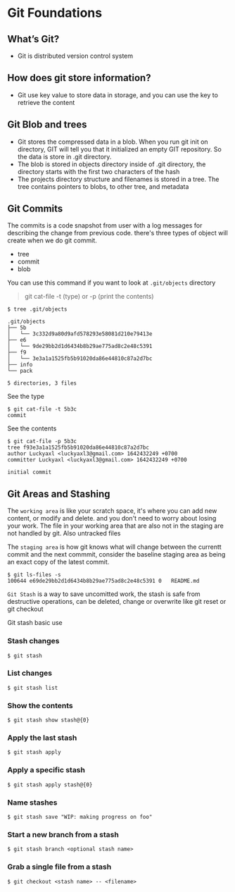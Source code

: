 # Git Foundations

## What’s Git?
- Git is distributed version control system

## How does git store information?
- Git use key value to store data in storage, and you can use the key to retrieve the content

## Git Blob and trees
- Git stores the compressed data in a blob. When you run git init on directory, GIT will tell you that it initialized an empty GIT repository. So the data is store in .git directory.
- The blob is stored in objects directory inside of .git directory, the directory starts with the first two characters of the hash
- The projects directory structure and filenames is stored in a tree. The tree contains pointers to blobs, to other tree, and metadata

## Git Commits
The commits is a code snapshot from user with a log messages for describing the change from previous code. there's three types of object will create when we do git commit.
- tree
- commit
- blob

You can use this command if you want to look at `.git/objects` directory

>git cat-file -t (type) or -p (print the contents)

```
$ tree .git/objects

.git/objects
├── 5b
│   └── 3c332d9a80d9afd578293e58081d210e79413e
├── e6
│   └── 9de29bb2d1d6434b8b29ae775ad8c2e48c5391
├── f9
│   └── 3e3a1a1525fb5b91020da86e44810c87a2d7bc
├── info
└── pack

5 directories, 3 files
```
See the type
```
$ git cat-file -t 5b3c
commit
```
See the contents
```
$ git cat-file -p 5b3c
tree f93e3a1a1525fb5b91020da86e44810c87a2d7bc
author Luckyaxl <luckyaxl3@gmail.com> 1642432249 +0700
committer Luckyaxl <luckyaxl3@gmail.com> 1642432249 +0700

initial commit
```

## Git Areas and Stashing
The `working area` is like your scratch space, it's where you can add new content, or modify and delete. and you don't need to worry about losing your work. The file in your working area that are also not in the staging are not handled by git. Also untracked files

The `staging area` is how git knows what will change between the currentt commit and the next commmit, consider the baseline staging area as being an exact copy of the latest commit.

```
$ git ls-files -s
100644 e69de29bb2d1d6434b8b29ae775ad8c2e48c5391 0	README.md
```

`Git Stash` is a way to save uncomitted work, the stash is safe from destructive operations, can be deleted, change or overwrite like git reset or git checkout

Git stash basic use
### Stash changes
```
$ git stash
```
### List changes 
```
$ git stash list
```
### Show the contents
```
$ git stash show stash@{0}
```
### Apply the last stash
```
$ git stash apply
```
### Apply a specific stash
```
$ git stash apply stash@{0}
```

### Name stashes
```
$ git stash save "WIP: making progress on foo"
```

### Start a new branch from a stash
```
$ git stash branch <optional stash name>
```

### Grab a single file from a stash
```
$ git checkout <stash name> -- <filename>
```

